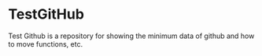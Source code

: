 # TestGitHub
Test Github is a repository for showing the minimum data of github and how to move functions, etc.

